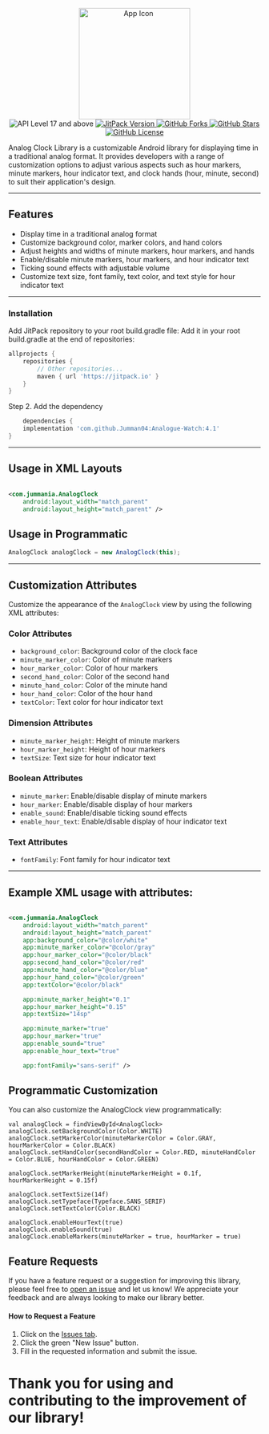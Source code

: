 <p align="center">
   <img src="https://github.com/Jumman04/Analogue-Watch/assets/113237846/1efff827-143a-49b2-988c-4b059ac0d7fa" alt="App Icon" width="222">
   <br>
   <img src="https://img.shields.io/badge/API-17%2B-brightgreen.svg?style=flat" alt="API Level 17 and above"/>
   <a href="https://jitpack.io/#Jumman04/Analogue-Watch">
   <img src="https://jitpack.io/v/Jumman04/Analogue-Watch.svg" alt="JitPack Version"/>
   </a>
   <a href="https://github.com/Jumman04/Analogue-Watch/network/members">
   <img src="https://img.shields.io/github/forks/Jumman04/Analogue-Watch" alt="GitHub Forks"/>
   </a>
   <a href="https://github.com/Jumman04/Analogue-Watch/stargazers">
   <img src="https://img.shields.io/github/stars/Jumman04/Analogue-Watch" alt="GitHub Stars"/>
   </a>
   <a href="https://github.com/Jumman04/Analogue-Watch/blob/master/LICENSE.md">
   <img src="https://img.shields.io/github/license/Jumman04/Analogue-Watch" alt="GitHub License"/>
   </a>
</p>


Analog Clock Library is a customizable Android library for displaying time in a traditional analog
format. It provides developers with a range of customization options to adjust various aspects such
as hour markers, minute markers, hour indicator text, and clock hands (hour, minute, second) to suit
their application's design.

---

## Features

- Display time in a traditional analog format
- Customize background color, marker colors, and hand colors
- Adjust heights and widths of minute markers, hour markers, and hands
- Enable/disable minute markers, hour markers, and hour indicator text
- Ticking sound effects with adjustable volume
- Customize text size, font family, text color, and text style for hour indicator text

---

### Installation

Add JitPack repository to your root build.gradle file:
Add it in your root build.gradle at the end of repositories:

```groovy
allprojects {
    repositories {
        // Other repositories...
        maven { url 'https://jitpack.io' }
    }
}
```

Step 2. Add the dependency

```groovy
    dependencies {
    implementation 'com.github.Jumman04:Analogue-Watch:4.1'
}
```

---

## Usage in XML Layouts

```xml

<com.jummania.AnalogClock 
    android:layout_width="match_parent"
    android:layout_height="match_parent" />
```

## Usage in Programmatic

```java
AnalogClock analogClock = new AnalogClock(this);
```

---

## Customization Attributes

Customize the appearance of the `AnalogClock` view by using the following XML attributes:

### Color Attributes

- `background_color`: Background color of the clock face
- `minute_marker_color`: Color of minute markers
- `hour_marker_color`: Color of hour markers
- `second_hand_color`: Color of the second hand
- `minute_hand_color`: Color of the minute hand
- `hour_hand_color`: Color of the hour hand
- `textColor`: Text color for hour indicator text

### Dimension Attributes

- `minute_marker_height`: Height of minute markers
- `hour_marker_height`: Height of hour markers
- `textSize`: Text size for hour indicator text

### Boolean Attributes

- `minute_marker`: Enable/disable display of minute markers
- `hour_marker`: Enable/disable display of hour markers
- `enable_sound`: Enable/disable ticking sound effects
- `enable_hour_text`: Enable/disable display of hour indicator text

### Text Attributes

- `fontFamily`: Font family for hour indicator text

---

## Example XML usage with attributes:

```xml

<com.jummania.AnalogClock 
    android:layout_width="match_parent" 
    android:layout_height="match_parent"
    app:background_color="@color/white" 
    app:minute_marker_color="@color/gray"
    app:hour_marker_color="@color/black" 
    app:second_hand_color="@color/red"
    app:minute_hand_color="@color/blue" 
    app:hour_hand_color="@color/green"
    app:textColor="@color/black"

    app:minute_marker_height="0.1" 
    app:hour_marker_height="0.15" 
    app:textSize="14sp"

    app:minute_marker="true" 
    app:hour_marker="true" 
    app:enable_sound="true"
    app:enable_hour_text="true"

    app:fontFamily="sans-serif" />

```

## Programmatic Customization

You can also customize the AnalogClock view programmatically:

```ktx
val analogClock = findViewById<AnalogClock> analogClock.setBackgroundColor(Color.WHITE)
analogClock.setMarkerColor(minuteMarkerColor = Color.GRAY, hourMarkerColor = Color.BLACK)
analogClock.setHandColor(secondHandColor = Color.RED, minuteHandColor = Color.BLUE, hourHandColor = Color.GREEN)

analogClock.setMarkerHeight(minuteMarkerHeight = 0.1f, hourMarkerHeight = 0.15f)

analogClock.setTextSize(14f)
analogClock.setTypeface(Typeface.SANS_SERIF)
analogClock.setTextColor(Color.BLACK)

analogClock.enableHourText(true)
analogClock.enableSound(true)
analogClock.enableMarkers(minuteMarker = true, hourMarker = true)

```

## Feature Requests

If you have a feature request or a suggestion for improving this library, please feel free
to [open an issue](https://github.com/Jumman04/Analogue-Watch/issues/new) and let us know! We
appreciate your feedback and are always looking to make our library better.

#### How to Request a Feature

1. Click on the [Issues tab](https://github.com/Jumman04/Analogue-Watch/issues).
2. Click the green "New Issue" button.
3. Fill in the requested information and submit the issue.

# Thank you for using and contributing to the improvement of our library!
